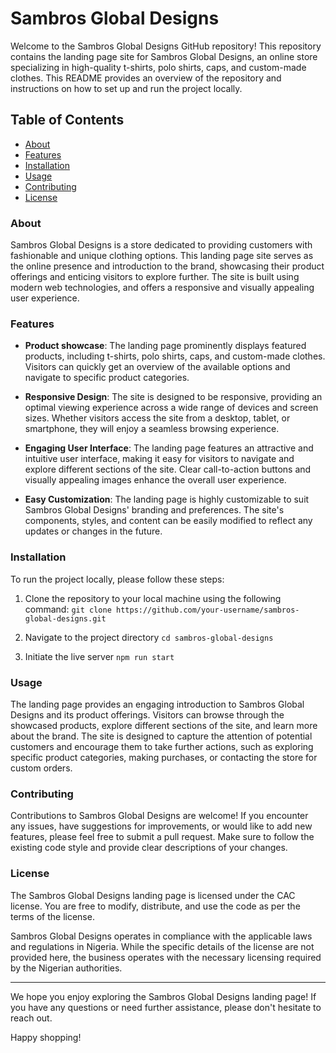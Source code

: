 # Sambros Global Designs

Welcome to the Sambros Global Designs GitHub repository! This repository contains the landing page site for Sambros Global Designs, an online store specializing in high-quality t-shirts, polo shirts, caps, and custom-made clothes. This README provides an overview of the repository and instructions on how to set up and run the project locally.

## Table of Contents

- [About](#about)
- [Features](#features)
- [Installation](#installation)
- [Usage](#usage)
- [Contributing](#contributing)
- [License](#license)

### About

Sambros Global Designs is a store dedicated to providing customers with fashionable and unique clothing options. This landing page site serves as the online presence and introduction to the brand, showcasing their product offerings and enticing visitors to explore further. The site is built using modern web technologies, and offers a responsive and visually appealing user experience.

### Features

- **Product showcase**: The landing page prominently displays featured products, including t-shirts, polo shirts, caps, and custom-made clothes. Visitors can quickly get an overview of the available options and navigate to specific product categories.

- **Responsive Design**: The site is designed to be responsive, providing an optimal viewing experience across a wide range of devices and screen sizes. Whether visitors access the site from a desktop, tablet, or smartphone, they will enjoy a seamless browsing experience.

- **Engaging User Interface**: The landing page features an attractive and intuitive user interface, making it easy for visitors to navigate and explore different sections of the site. Clear call-to-action buttons and visually appealing images enhance the overall user experience.

- **Easy Customization**: The landing page is highly customizable to suit Sambros Global Designs' branding and preferences. The site's components, styles, and content can be easily modified to reflect any updates or changes in the future.

### Installation

To run the project locally, please follow these steps:

1.  Clone the repository to your local machine using the following command:
    `git clone https://github.com/your-username/sambros-global-designs.git`

2.  Navigate to the project directory
    `cd sambros-global-designs`

3.  Initiate the live server
    `npm run start`

### Usage

The landing page provides an engaging introduction to Sambros Global Designs and its product offerings. Visitors can browse through the showcased products, explore different sections of the site, and learn more about the brand. The site is designed to capture the attention of potential customers and encourage them to take further actions, such as exploring specific product categories, making purchases, or contacting the store for custom orders.

### Contributing

Contributions to Sambros Global Designs are welcome! If you encounter any issues, have suggestions for improvements, or would like to add new features, please feel free to submit a pull request. Make sure to follow the existing code style and provide clear descriptions of your changes.

### License

The Sambros Global Designs landing page is licensed under the CAC license. You are free to modify, distribute, and use the code as per the terms of the license.

Sambros Global Designs operates in compliance with the applicable laws and regulations in Nigeria. While the specific details of the license are not provided here, the business operates with the necessary licensing required by the Nigerian authorities.

---

We hope you enjoy exploring the Sambros Global Designs landing page! If you have any questions or need further assistance, please don't hesitate to reach out.

Happy shopping!
